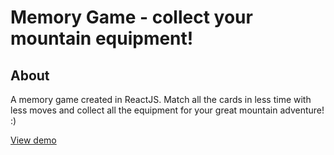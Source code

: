 # Memory Game - collect your mountain equipment!

## About
A memory game created in ReactJS. Match all the cards in less time with less moves and collect all the equipment for your great mountain adventure! :)

[View demo](https://magdalenazielinska.github.io/Memory-game)

